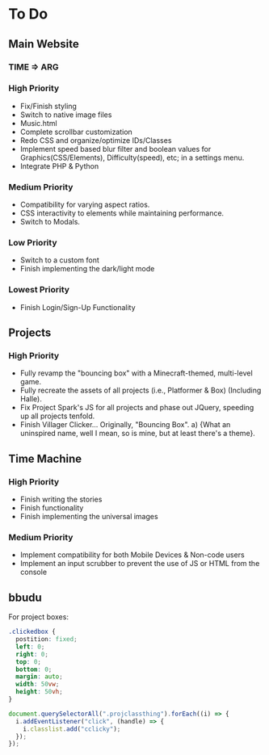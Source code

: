 # To Do

## Main Website

### TIME => ARG

### High Priority

- Fix/Finish styling
- Switch to native image files
- Music.html
- Complete scrollbar customization
- Redo CSS and organize/optimize IDs/Classes
- Implement speed based blur filter and boolean values for Graphics(CSS/Elements), Difficulty(speed), etc; in a settings menu.
- Integrate PHP & Python

### Medium Priority

- Compatibility for varying aspect ratios.
- CSS interactivity to elements while maintaining performance.
- Switch to Modals.

### Low Priority

- Switch to a custom font
- Finish implementing the dark/light mode

### Lowest Priority

- Finish Login/Sign-Up Functionality

## Projects

### High Priority

- Fully revamp the "bouncing box" with a Minecraft-themed, multi-level game.
- Fully recreate the assets of all projects (i.e., Platformer & Box) (Including Halle).
- Fix Project Spark's JS for all projects and phase out JQuery, speeding up all projects tenfold.
- Finish Villager Clicker... Originally, "Bouncing Box".
  a) {What an uninspired name, well I mean, so is mine, but at least there's a theme}.


## Time Machine

### High Priority

- Finish writing the stories
- Finish functionality
- Finish implementing the universal images

### Medium Priority

- Implement compatibility for both Mobile Devices & Non-code users
- Implement an input scrubber to prevent the use of JS or HTML from the console

## bbudu

For project boxes:

```css
.clickedbox {
  postition: fixed;
  left: 0;
  right: 0;
  top: 0;
  bottom: 0;
  margin: auto;
  width: 50vw;
  height: 50vh;
}
```

```js
document.querySelectorAll(".projclassthing").forEach((i) => {
  i.addEventListener("click", (handle) => {
    i.classlist.add("cclicky");
  });
});
```
